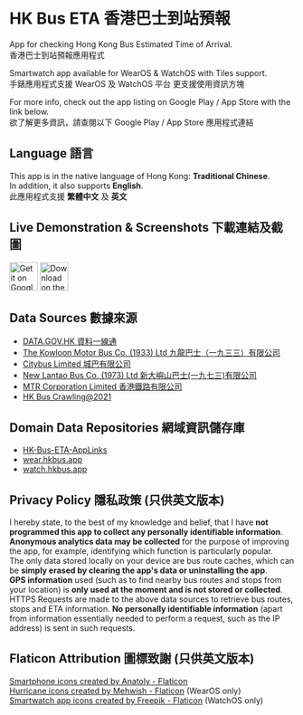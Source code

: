 # HK Bus ETA 香港巴士到站預報
App for checking Hong Kong Bus Estimated Time of Arrival.<br>
香港巴士到站預報應用程式

Smartwatch app available for WearOS & WatchOS with Tiles support.<br>
手錶應用程式支援 WearOS 及 WatchOS 平台 更支援使用資訊方塊

For more info, check out the app listing on Google Play / App Store with the link below.<br>
欲了解更多資訊，請查閱以下 Google Play / App Store 應用程式連結

## Language 語言
This app is in the native language of Hong Kong: **Traditional Chinese**.<br>
In addition, it also supports **English**.<br>
此應用程式支援 **繁體中文** 及 **英文**

## Live Demonstration & Screenshots 下載連結及截圖
<a href='https://play.google.com/store/apps/details?id=com.loohp.hkbuseta&utm_source=GitHub-Repo&pcampaignid=pcampaignidMKT-Other-global-all-co-prtnr-py-PartBadge-Mar2515-1'><img alt='Get it on Google Play' src='https://loohpjames.com/assets/images/get-it-on-google-play.png' height="50"/></a>
<a href='https://apps.apple.com/app/id6475241017'><img alt='Download on the App Store' src='https://developer.apple.com/assets/elements/badges/download-on-the-app-store.svg' height="50"></a>

## Data Sources 數據來源
- [DATA.GOV.HK 資料一線通](https://data.gov.hk)
- [The Kowloon Motor Bus Co. (1933) Ltd 九龍巴士（一九三三）有限公司](https://www.kmb.hk)
- [Citybus Limited 城巴有限公司](https://www.citybus.com.hk)
- [New Lantao Bus Co. (1973) Ltd 新大嶼山巴士(一九七三)有限公司](https://www.nlb.com.hk/)
- [MTR Corporation Limited 香港鐵路有限公司](https://www.mtr.com.hk/)
- [HK Bus Crawling@2021](https://github.com/hkbus/hk-bus-crawling)

## Domain Data Repositories 網域資訊儲存庫
- [HK-Bus-ETA-AppLinks](https://github.com/LOOHP/HK-Bus-ETA-AppLinks)
- [wear.hkbus.app](https://github.com/hkbus/wear.hkbus.app)
- [watch.hkbus.app](https://github.com/hkbus/watch.hkbus.app)

## Privacy Policy 隱私政策 (只供英文版本)
I hereby state, to the best of my knowledge and belief, that I have **not programmed this app to collect any personally identifiable information**.<br>
**Anonymous analytics data may be collected** for the purpose of improving the app, for example, identifying which function is particularly popular.<br>
The only data stored locally on your device are bus route caches, which can be **simply erased by clearing the app's data or uninstalling the app**.<br>
**GPS information** used (such as to find nearby bus routes and stops from your location) is **only used at the moment and is not stored or collected**.<br>
HTTPS Requests are made to the above data sources to retrieve bus routes, stops and ETA information. **No personally identifiable information** (apart from information essentially needed to perform a request, such as the IP address) is sent in such requests.

## Flaticon Attribution 圖標致謝 (只供英文版本)
<a href="https://www.flaticon.com/free-icons/smartphone" title="smartphone icons">Smartphone icons created by Anatoly - Flaticon</a><br>
<a href="https://www.flaticon.com/free-icons/hurricane" title="hurricane icons">Hurricane icons created by Mehwish - Flaticon</a> (WearOS only)<br>
<a href="https://www.flaticon.com/free-icons/smartwatch-app" title="smartwatch app icons">Smartwatch app icons created by Freepik - Flaticon</a> (WatchOS only)
